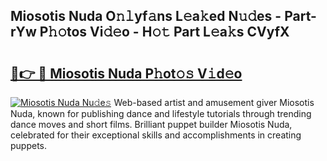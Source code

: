 ## Miosotis Nuda O𝚗𝚕yf𝚊ns L𝚎a𝚔ed N𝚞𝚍es - Part-rYw P𝚑𝚘tos Vi𝚍𝚎o - H𝚘𝚝 Part L𝚎a𝚔s CVyfX

# <h2><a href="http://kf8h45h.oniu.top/?m=Miosotis+Nuda">🔗👉 🔴 Miosotis Nuda P𝚑ot𝚘𝚜 V𝚒d𝚎o</a></h2>

[![Miosotis Nuda Nu𝚍e𝚜](https://i.imgur.com/0qMVB7G.gif)](http://kf8h45h.oniu.top/?m=Miosotis+Nuda)
Web-based artist and amusement giver Miosotis Nuda, known for publishing dance and lifestyle tutorials through trending dance moves and short films. Brilliant puppet builder Miosotis Nuda, celebrated for their exceptional skills and accomplishments in creating puppets.  
